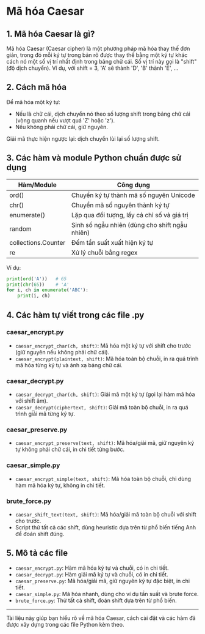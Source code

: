 # Mã hóa Caesar

## 1. Mã hóa Caesar là gì?

Mã hóa Caesar (Caesar cipher) là một phương pháp mã hóa thay thế đơn giản, trong đó mỗi ký tự trong bản rõ được thay thế bằng một ký tự khác cách nó một số vị trí nhất định trong bảng chữ cái. Số vị trí này gọi là "shift" (độ dịch chuyển). Ví dụ, với shift = 3, 'A' sẽ thành 'D', 'B' thành 'E', ...

## 2. Cách mã hóa

Để mã hóa một ký tự:
- Nếu là chữ cái, dịch chuyển nó theo số lượng shift trong bảng chữ cái (vòng quanh nếu vượt quá 'Z' hoặc 'z').
- Nếu không phải chữ cái, giữ nguyên.

Giải mã thực hiện ngược lại: dịch chuyển lùi lại số lượng shift.

## 3. Các hàm và module Python chuẩn được sử dụng

| Hàm/Module | Công dụng |
|------------|-----------|
| ord()      | Chuyển ký tự thành mã số nguyên Unicode |
| chr()      | Chuyển mã số nguyên thành ký tự |
| enumerate()| Lặp qua đối tượng, lấy cả chỉ số và giá trị |
| random     | Sinh số ngẫu nhiên (dùng cho shift ngẫu nhiên) |
| collections.Counter | Đếm tần suất xuất hiện ký tự |
| re         | Xử lý chuỗi bằng regex |

Ví dụ:
```python
print(ord('A'))   # 65
print(chr(65))    # 'A'
for i, ch in enumerate('ABC'):
    print(i, ch)
```

## 4. Các hàm tự viết trong các file .py

### caesar_encrypt.py
- `caesar_encrypt_char(ch, shift)`: Mã hóa một ký tự với shift cho trước (giữ nguyên nếu không phải chữ cái).
- `caesar_encrypt(plaintext, shift)`: Mã hóa toàn bộ chuỗi, in ra quá trình mã hóa từng ký tự và ánh xạ bảng chữ cái.

### caesar_decrypt.py
- `caesar_decrypt_char(ch, shift)`: Giải mã một ký tự (gọi lại hàm mã hóa với shift âm).
- `caesar_decrypt(ciphertext, shift)`: Giải mã toàn bộ chuỗi, in ra quá trình giải mã từng ký tự.

### caesar_preserve.py
- `caesar_encrypt_preserve(text, shift)`: Mã hóa/giải mã, giữ nguyên ký tự không phải chữ cái, in chi tiết từng bước.

### caesar_simple.py
- `caesar_encrypt_simple(text, shift)`: Mã hóa toàn bộ chuỗi, chỉ dùng hàm mã hóa ký tự, không in chi tiết.

### brute_force.py
- `caesar_shift_text(text, shift)`: Mã hóa/giải mã toàn bộ chuỗi với shift cho trước.
- Script thử tất cả các shift, dùng heuristic dựa trên từ phổ biến tiếng Anh để đoán shift đúng.

## 5. Mô tả các file

- `caesar_encrypt.py`: Hàm mã hóa ký tự và chuỗi, có in chi tiết.
- `caesar_decrypt.py`: Hàm giải mã ký tự và chuỗi, có in chi tiết.
- `caesar_preserve.py`: Mã hóa/giải mã, giữ nguyên ký tự đặc biệt, in chi tiết.
- `caesar_simple.py`: Mã hóa nhanh, dùng cho ví dụ tần suất và brute force.
- `brute_force.py`: Thử tất cả shift, đoán shift dựa trên từ phổ biến.

---
Tài liệu này giúp bạn hiểu rõ về mã hóa Caesar, cách cài đặt và các hàm đã được xây dựng trong các file Python kèm theo.